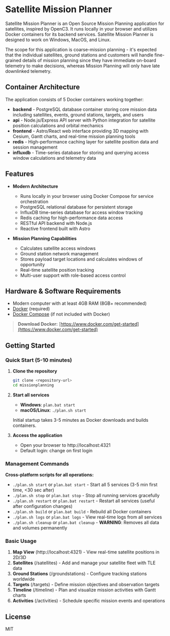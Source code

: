 # Satellite Mission Planner

Satellite Mission Planner is an Open Source Mission Planning application for satellites, inspired by OpenC3. It runs locally in your browser and utilizes Docker containers for its backend services. Satellite Mission Planner is designed to work on Windows, MacOS, and Linux.

The scope for this application is coarse-mission planning - it's expected that the individual satellites, ground stations and customers will handle fine-grained details of mission planning since they have immediate on-board telemetry to make decisions, whereas Mission Planning will only have late downlinked telemetry.

## Container Architecture

The application consists of 5 Docker containers working together:
- **backend** - PostgreSQL database container storing core mission data including satellites, events, ground stations, targets, and users
- **api** - Node.js/Express API server with Python integration for satellite position calculations and orbital mechanics
- **frontend** - Astro/React web interface providing 3D mapping with Cesium, Gantt charts, and real-time mission planning tools
- **redis** - High-performance caching layer for satellite position data and session management
- **influxdb** - Time-series database for storing and querying access window calculations and telemetry data

## Features
- **Modern Architecture**
  - Runs locally in your browser using Docker Compose for service orchestration
  - PostgreSQL relational database for persistent storage
  - InfluxDB time-series database for access window tracking
  - Redis caching for high-performance data access
  - RESTful API backend with Node.js
  - Reactive frontend built with Astro

- **Mission Planning Capabilities**
  - Calculates satellite access windows
  - Ground station network management
  - Stores payload target locations and calculates windows of opportunity
  - Real-time satellite position tracking
  - Multi-user support with role-based access control

## Hardware & Software Requirements
- Modern computer with at least 4GB RAM (8GB+ recommended)
- [Docker](https://www.docker.com/get-started) (required)
- [Docker Compose](https://docs.docker.com/compose/install/) (if not included with Docker)

> **Download Docker:** [https://www.docker.com/get-started](https://www.docker.com/get-started)

## Getting Started

### Quick Start (5-10 minutes)
1. **Clone the repository**
   ```bash
   git clone <repository-url>
   cd missionplanning
   ```

2. **Start all services**
   - **Windows**: `plan.bat start`
   - **macOS/Linux**: `./plan.sh start`
   
   Initial startup takes 3-5 minutes as Docker downloads and builds containers.

3. **Access the application**
   - Open your browser to http://localhost:4321
   - Default login: change on first login

### Management Commands

**Cross-platform scripts for all operations:**

- `./plan.sh start` or `plan.bat start` - Start all 5 services (3-5 min first time, <30 sec after)
- `./plan.sh stop` or `plan.bat stop` - Stop all running services gracefully
- `./plan.sh restart` or `plan.bat restart` - Restart all services (useful after configuration changes)
- `./plan.sh build` or `plan.bat build` - Rebuild all Docker containers
- `./plan.sh logs` or `plan.bat logs` - View real-time logs from all services
- `./plan.sh cleanup` or `plan.bat cleanup` - **WARNING**: Removes all data and volumes permanently

### Basic Usage

1. **Map View** (http://localhost:4321) - View real-time satellite positions in 2D/3D
2. **Satellites** (/satellites) - Add and manage your satellite fleet with TLE data
3. **Ground Stations** (/groundstations) - Configure tracking stations worldwide
4. **Targets** (/targets) - Define mission objectives and observation targets
5. **Timeline** (/timeline) - Plan and visualize mission activities with Gantt charts
6. **Activities** (/activities) - Schedule specific mission events and operations

## License
MIT
